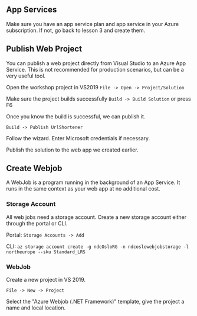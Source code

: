 ## App Services

Make sure you have an app service plan and app service in your Azure subscription. If not, go back to lesson 3 and create them.

## Publish Web Project

You can publish a web project directly from Visual Studio to an Azure App Service. This is not recommended for production scenarios, but can be a very useful tool. 

Open the workshop project in VS2019 `File -> Open -> Project/Solution`

Make sure the project builds successfully `Build -> Build Solution` or press F6

Once you know the build is successful, we can publish it.

`Build -> Publish UrlShortener`

Follow the wizard. Enter Microsoft credentials if necessary.

Publish the solution to the web app we created earlier.

## Create Webjob

A WebJob is a program running in the background of an App Service. It runs in the same context as your web app at no additional cost. 

### Storage Account

All web jobs need a storage account.
Create a new storage account either through the portal or CLI.

Portal: `Storage Accounts -> Add`

CLI: `az storage account create -g ndcOsloRG -n ndcoslowebjobstorage -l northeurope --sku Standard_LRS`

### WebJob

Create a new project in VS 2019.

`File -> New -> Project`

Select the "Azure Webjob (.NET Framework)" template, give the project a name and local location.

